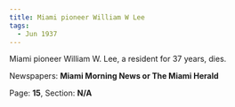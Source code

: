```yaml
---  
title: Miami pioneer William W Lee  
tags:  
  - Jun 1937  
---  
```

  
Miami pioneer William W. Lee, a resident for 37 years, dies.  
  
Newspapers: **Miami Morning News or The Miami Herald**  
  
Page: **15**, Section: **N/A** 
